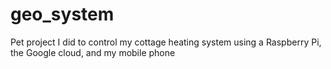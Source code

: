 # geo_system
Pet project I did to control my cottage heating system using a Raspberry Pi, the Google cloud, and my mobile phone 
